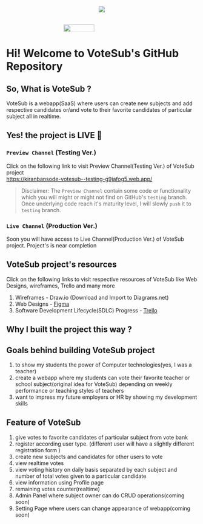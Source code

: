 <div style="display:flex; justify-content: center">
<img src="https://kiranbansode-votesub--testing-g9jafog5.web.app/assets/logo.votesub.darker.1ea0de26.svg">
</div>

<div style="display:flex; justify-content: center; margin-top: 2rem;">
<img style="" width="40%" src="https://kiranbansode-votesub--testing-g9jafog5.web.app/assets/caption.votesub.cbb508d7.svg">
</div>

# Hi! Welcome to VoteSub's GitHub Repository

## So, What is VoteSub ?

VoteSub is a webapp(SaaS) where users can create new subjects and add respective candidates or/and vote to their favorite candidates of particular subject all in realtime.

## Yes! the project is LIVE 🔴

### `Preview Channel` (Testing Ver.)

Click on the following link to visit Preview Channel(Testing Ver.) of VoteSub project <br/>
https://kiranbansode-votesub--testing-g9jafog5.web.app/

> Disclaimer: The `Preview Channel` contain some code or functionality which you will might or might not find on GitHub's `testing` branch. Once underlying code reach it's maturity level, I will slowly `push` it to `testing` branch.

### `Live Channel` (Production Ver.)

Soon you will have access to Live Channel(Production Ver.) of VoteSub project. Project's is near completion

## VoteSub project's resources

Click on the following links to visit respective resources of VoteSub like Web Designs, wireframes, Trello and many more

1. Wireframes - Draw.io (Download and Import to Diagrams.net)
2. Web Designs - [Figma](https://www.figma.com/file/ibh6SGKzcY9jgaTqusZy7b/VoteSub?node-id=0%3A1&t=ORjBKFnRpITWmJ6e-1)
3. Software Development Lifecycle(SDLC) Progress - [Trello](https://trello.com/b/dPmDCweY)

## Why I built the project this way ?

## Goals behind building VoteSub project

1. to show my students the power of Computer technologies(yes, I was a teacher)
2. create a webapp where my students can vote their favorite teacher or school subject(original idea for VoteSub) depending on weekly performance or teaching styles of teachers
3. want to impress my future employers or HR by showing my development skills

## Feature of VoteSub

1. give votes to favorite candidates of particular subject from vote bank
2. register according user type. (different user will have a slightly different registration form )
3. create new subjects and candidates for other users to vote
4. view realtime votes
5. view voting history on daily basis separated by each subject and number of total votes given to a particular candidate
6. view information using Profile page
7. remaining votes counter(realtime)
8. Admin Panel where subject owner can do CRUD operations(coming soon)
9. Setting Page where users can change appearance of webapp(coming soon)

